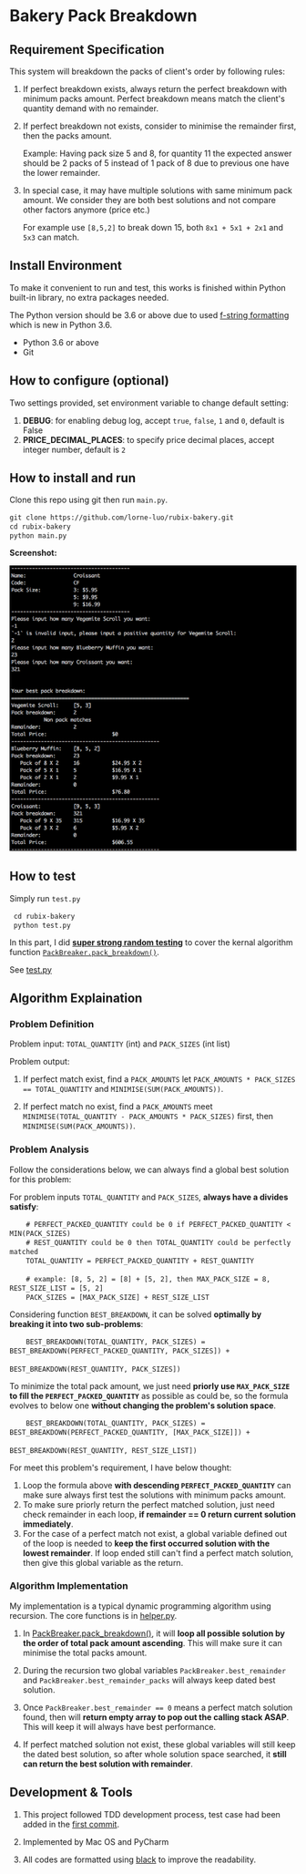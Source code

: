 # Bakery Pack Breakdown

## Requirement Specification
This system will breakdown the packs of client's order by following rules:

1. If perfect breakdown exists, always return the perfect breakdown with minimum packs amount. Perfect breakdown means match the client's quantity demand with no remainder.

2. If perfect breakdown not exists, consider to minimise the remainder first, then the packs amount.
    
    Example: Having pack size 5 and 8, for quantity 11 the expected answer should be 2 packs of 5 instead of 1 pack of 8 due to previous one have the lower remainder.
    
3. In special case, it may have multiple solutions with same minimum pack amount. We consider they are both best solutions and not compare other factors anymore (price etc.)
    
    For example use `[8,5,2]` to break down 15, both `8x1 + 5x1 + 2x1` and `5x3` can match. 
     
## Install Environment
To make it convenient to run and test, this works is finished within Python built-in library, no extra packages needed.

The Python version should be 3.6 or above due to used [f-string formatting](https://docs.python.org/3/reference/lexical_analysis.html#f-strings) which is new in Python 3.6.
- Python 3.6 or above
- Git

## How to configure (optional)

Two settings provided, set environment variable to change default setting:

1. **DEBUG**: for enabling debug log, accept `true`, `false`, `1` and `0`, default is False
2. **PRICE_DECIMAL_PLACES**: to specify price decimal places, accept integer number, default is `2`

## How to install and run
Clone this repo using git then run `main.py`.

 ```
 git clone https://github.com/lorne-luo/rubix-bakery.git
 cd rubix-bakery
 python main.py
 ```
 **Screenshot:**
 
 ![](screenshot.png)
 
## How to test
Simply run `test.py`
```
 cd rubix-bakery
 python test.py
 ```
In this part, I did [**super strong random testing**](https://github.com/lorne-luo/rubix-bakery/blob/master/test.py#L42) to cover the kernal algorithm function [`PackBreaker.pack_breakdown()`](https://github.com/lorne-luo/rubix-bakery/blob/master/helper.py#L31). 

See [test.py](https://github.com/lorne-luo/rubix-bakery/blob/master/test.py#L42)

## Algorithm Explaination
### Problem Definition

Problem input: `TOTAL_QUANTITY` (int) and `PACK_SIZES` (int list)

Problem output: 

1. If perfect match exist, find a `PACK_AMOUNTS` let `PACK_AMOUNTS * PACK_SIZES == TOTAL_QUANTITY` and `MINIMISE(SUM(PACK_AMOUNTS))`.

2. If perfect match no exist, find a `PACK_AMOUNTS` meet `MINIMISE(TOTAL_QUANTITY - PACK_AMOUNTS * PACK_SIZES)` first, then `MINIMISE(SUM(PACK_AMOUNTS))`.

### Problem Analysis

Follow the considerations below, we can always find a global best solution for this problem:


For problem inputs `TOTAL_QUANTITY` and `PACK_SIZES`, **always have a divides satisfy**:
```
    # PERFECT_PACKED_QUANTITY could be 0 if PERFECT_PACKED_QUANTITY < MIN(PACK_SIZES)
    # REST_QUANTITY could be 0 then TOTAL_QUANTITY could be perfectly matched 
    TOTAL_QUANTITY = PERFECT_PACKED_QUANTITY + REST_QUANTITY  
    
    # example: [8, 5, 2] = [8] + [5, 2], then MAX_PACK_SIZE = 8, REST_SIZE_LIST = [5, 2]
    PACK_SIZES = [MAX_PACK_SIZE] + REST_SIZE_LIST 
```

Considering function `BEST_BREAKDOWN`, it can be solved **optimally by breaking it into two sub-problems**:
```
    BEST_BREAKDOWN(TOTAL_QUANTITY, PACK_SIZES) = BEST_BREAKDOWN(PERFECT_PACKED_QUANTITY, PACK_SIZES]) + 
                                                 BEST_BREAKDOWN(REST_QUANTITY, PACK_SIZES])
```

To minimize the total pack amount, we just need **priorly use `MAX_PACK_SIZE` to fill the `PERFECT_PACKED_QUANTITY`** as possible as could be, so the formula evolves to below one **without changing the problem's solution space**. 
```
    BEST_BREAKDOWN(TOTAL_QUANTITY, PACK_SIZES) = BEST_BREAKDOWN(PERFECT_PACKED_QUANTITY, [MAX_PACK_SIZE]]) +
                                                 BEST_BREAKDOWN(REST_QUANTITY, REST_SIZE_LIST])
```

For meet this problem's requirement, I have below thought:
1. Loop the formula above **with descending `PERFECT_PACKED_QUANTITY`** can make sure always first test the solutions with minimum packs amount.
2. To make sure priorly return the perfect matched solution, just need check remainder in each loop, **if remainder == 0 return current solution immediately**.
3. For the case of a perfect match not exist, a global variable defined out of the loop is needed to **keep the first occurred solution with the lowest remainder**. If loop ended still can't find a perfect match solution, then give this global variable as the return.

### Algorithm Implementation
My implementation is a typical dynamic programming algorithm using recursion. The core functions is in [helper.py](https://github.com/lorne-luo/rubix-bakery/blob/master/helper.py).

1. In [PackBreaker.pack_breakdown()](https://github.com/lorne-luo/rubix-bakery/blob/master/helper.py#L30), it will **loop all possible solution by the order of total pack amount ascending**. 
This will make sure it can minimise the total packs amount.

2. During the recursion two global variables `PackBreaker.best_remainder` and `PackBreaker.best_remainder_packs` will always keep dated best solution.

3. Once `PackBreaker.best_remainder == 0` means a perfect match solution found, then will **return empty array to pop out the calling stack ASAP**. 
This will keep it will always have best performance.

4. If perfect matched solution not exist, these global variables will still keep the dated best solution, so after whole solution space searched, it **still can return the best solution with remainder**.

## Development & Tools

1. This project followed TDD development process, test case had been added in the [first commit](https://github.com/lorne-luo/rubix-bakery/commit/63badd3b8767b34ee9204c31cccb988f09be6feb).

2. Implemented by Mac OS and PyCharm 

3. All codes are formatted using [black](https://github.com/python/black) to improve the readability. 
